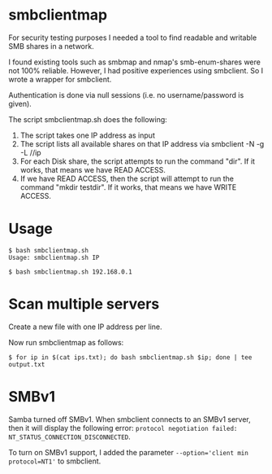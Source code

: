# smbclientmap

For security testing purposes I needed a tool to find readable and writable SMB shares in a network.

I found existing tools such as smbmap and nmap's smb-enum-shares were not 100% reliable. However, I had positive experiences using smbclient. So I wrote a wrapper for smbclient.

Authentication is done via null sessions (i.e. no username/password is given).

The script smbclientmap.sh does the following:

1. The script takes one IP address as input
1. The script lists all available shares on that IP address via smbclient -N -g -L //ip
2. For each Disk share, the script attempts to run the command "dir". If it works, that means we have READ ACCESS.
3. If we have READ ACCESS, then the script will attempt to run the command "mkdir testdir". If it works, that means we have WRITE ACCESS.

# Usage

```
$ bash smbclientmap.sh
Usage: smbclientmap.sh IP

$ bash smbclientmap.sh 192.168.0.1
```

# Scan multiple servers

Create a new file with one IP address per line.

Now run smbclientmap as follows:

```
$ for ip in $(cat ips.txt); do bash smbclientmap.sh $ip; done | tee output.txt
```

# SMBv1

Samba turned off SMBv1. When smbclient connects to an SMBv1 server, then it will display the following error: `protocol negotiation failed: NT_STATUS_CONNECTION_DISCONNECTED`.

To turn on SMBv1 support, I added the parameter `--option='client min protocol=NT1'` to smbclient. 
